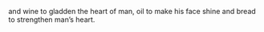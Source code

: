 and wine to gladden the heart of man, oil to make his face shine and bread to strengthen man’s heart.
